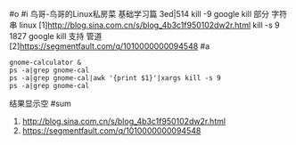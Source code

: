 #o
#i
鸟哥-鸟哥的Linux私房菜 基础学习篇 3ed|514
kill -9
google kill 部分 字符串 linux
[1]http://blog.sina.com.cn/s/blog_4b3c1f950102dw2r.html
kill -s 9 1827
google kill 支持 管道
[2]https://segmentfault.com/q/1010000000094548
#a
```
gnome-calculator &
ps -a|grep gnome-cal
ps -a|grep gnome-cal|awk '{print $1}'|xargs kill -s 9
ps -a|grep gnome-cal
```
结果显示空
#sum
1. http://blog.sina.com.cn/s/blog_4b3c1f950102dw2r.html
2. https://segmentfault.com/q/1010000000094548
